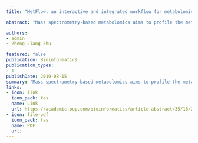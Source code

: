 ```yaml
---
title: "MetFlow: an interactive and integrated workflow for metabolomics data cleaning and differential metabolite discovery"

abstract: "Mass spectrometry-based metabolomics aims to profile the metabolic changes in biological systems and identify differential metabolites related to physiological phenotypes and aberrant activities. However, many confounding factors during data acquisition complicate metabolomics data, which is characterized by high dimensionality, uncertain degrees of missing and zero values, nonlinearity, unwanted variations and non-normality. Therefore, prior to differential metabolite discovery analysis, various types of data cleaning such as batch alignment, missing value imputation, data normalization and scaling are essentially required for data post-processing. Here, we developed an interactive web server, namely, MetFlow, to provide an integrated and comprehensive workflow for metabolomics data cleaning and differential metabolite discovery."

authors:
- admin
- Zheng-Jiang Zhu

featured: false
publication: Bioinformatics
publication_types:
- 1
publishDate: 2019-08-15
summary: "Mass spectrometry-based metabolomics aims to profile the metabolic changes in biological systems and identify differential metabolites related to physiological phenotypes and aberrant activities. However, many confounding factors during data acquisition complicate metabolomics data, which is characterized by high dimensionality, uncertain degrees of missing and zero values, nonlinearity, unwanted variations and non-normality. Therefore, prior to differential metabolite discovery analysis, various types of data cleaning such as batch alignment, missing value imputation, data normalization and scaling are essentially required for data post-processing. Here, we developed an interactive web server, namely, MetFlow, to provide an integrated and comprehensive workflow for metabolomics data cleaning and differential metabolite discovery."
links:
- icon: link
  icon_pack: fas
  name: Link
  url: https://academic.oup.com/bioinformatics/article-abstract/35/16/2870/5270667
- icon: file-pdf
  icon_pack: fas
  name: PDF
  url: 
---
```

